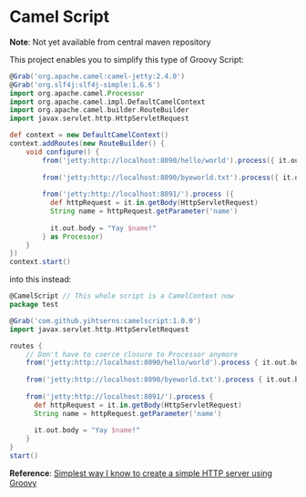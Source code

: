 Camel Script
============

**Note**: Not yet available from central maven repository

This project enables you to simplify this type of Groovy Script:
```groovy
@Grab('org.apache.camel:camel-jetty:2.4.0')
@Grab('org.slf4j:slf4j-simple:1.6.6')
import org.apache.camel.Processor
import org.apache.camel.impl.DefaultCamelContext
import org.apache.camel.builder.RouteBuilder
import javax.servlet.http.HttpServletRequest

def context = new DefaultCamelContext()
context.addRoutes(new RouteBuilder() {
    void configure() {
        from('jetty:http://localhost:8090/hello/world').process({ it.out.body = "Hello World!" } as Processor)
        
        from('jetty:http://localhost:8090/byeworld.txt').process({ it.out.body = "Buh bye" } as Processor)
        
        from('jetty:http://localhost:8091/').process ({
          def httpRequest = it.in.getBody(HttpServletRequest)
          String name = httpRequest.getParameter('name')
      
          it.out.body = "Yay $name!"
        } as Processor)
    }
})
context.start()
```

into this instead:
```groovy
@CamelScript // This whole script is a CamelContext now
package test

@Grab('com.github.yihtserns:camelscript:1.0.0')
import javax.servlet.http.HttpServletRequest

routes {
    // Don't have to coerce closure to Processor anymore
    from('jetty:http://localhost:8090/hello/world').process { it.out.body = "Hello World!" }
    
    from('jetty:http://localhost:8090/byeworld.txt').process { it.out.body = "Buh bye" }
    
    from('jetty:http://localhost:8091/').process {
      def httpRequest = it.in.getBody(HttpServletRequest)
      String name = httpRequest.getParameter('name')
  
      it.out.body = "Yay $name!"
    }
}
start()
```


**Reference**: [Simplest way I know to create a simple HTTP server using Groovy](http://zefifier.wordpress.com/2012/07/06/quickest-way-i-know-to-create-a-simple-http-server-using-groovy/)
